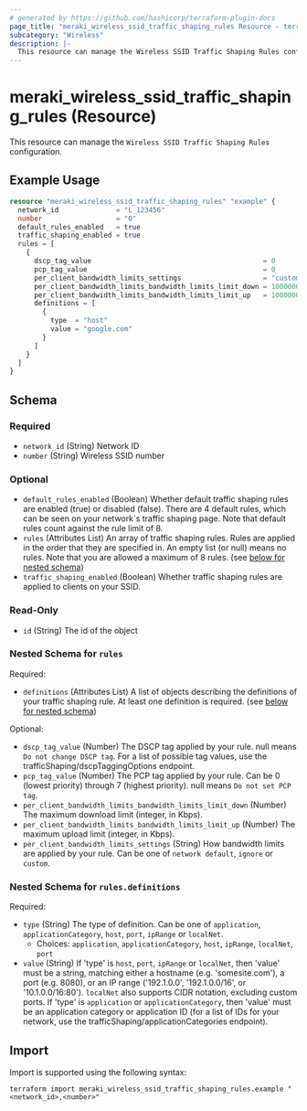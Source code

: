 ```yaml
---
# generated by https://github.com/hashicorp/terraform-plugin-docs
page_title: "meraki_wireless_ssid_traffic_shaping_rules Resource - terraform-provider-meraki"
subcategory: "Wireless"
description: |-
  This resource can manage the Wireless SSID Traffic Shaping Rules configuration.
---
```


# meraki_wireless_ssid_traffic_shaping_rules (Resource)

This resource can manage the `Wireless SSID Traffic Shaping Rules` configuration.

## Example Usage

```terraform
resource "meraki_wireless_ssid_traffic_shaping_rules" "example" {
  network_id              = "L_123456"
  number                  = "0"
  default_rules_enabled   = true
  traffic_shaping_enabled = true
  rules = [
    {
      dscp_tag_value                                          = 0
      pcp_tag_value                                           = 0
      per_client_bandwidth_limits_settings                    = "custom"
      per_client_bandwidth_limits_bandwidth_limits_limit_down = 1000000
      per_client_bandwidth_limits_bandwidth_limits_limit_up   = 1000000
      definitions = [
        {
          type  = "host"
          value = "google.com"
        }
      ]
    }
  ]
}
```

<!-- schema generated by tfplugindocs -->
## Schema

### Required

- `network_id` (String) Network ID
- `number` (String) Wireless SSID number

### Optional

- `default_rules_enabled` (Boolean) Whether default traffic shaping rules are enabled (true) or disabled (false). There are 4 default rules, which can be seen on your network`s traffic shaping page. Note that default rules count against the rule limit of 8.
- `rules` (Attributes List) An array of traffic shaping rules. Rules are applied in the order that they are specified in. An empty list (or null) means no rules. Note that you are allowed a maximum of 8 rules. (see [below for nested schema](#nestedatt--rules))
- `traffic_shaping_enabled` (Boolean) Whether traffic shaping rules are applied to clients on your SSID.

### Read-Only

- `id` (String) The id of the object

<a id="nestedatt--rules"></a>
### Nested Schema for `rules`

Required:

- `definitions` (Attributes List) A list of objects describing the definitions of your traffic shaping rule. At least one definition is required. (see [below for nested schema](#nestedatt--rules--definitions))

Optional:

- `dscp_tag_value` (Number) The DSCP tag applied by your rule. null means `Do not change DSCP tag`. For a list of possible tag values, use the trafficShaping/dscpTaggingOptions endpoint.
- `pcp_tag_value` (Number) The PCP tag applied by your rule. Can be 0 (lowest priority) through 7 (highest priority). null means `Do not set PCP tag`.
- `per_client_bandwidth_limits_bandwidth_limits_limit_down` (Number) The maximum download limit (integer, in Kbps).
- `per_client_bandwidth_limits_bandwidth_limits_limit_up` (Number) The maximum upload limit (integer, in Kbps).
- `per_client_bandwidth_limits_settings` (String) How bandwidth limits are applied by your rule. Can be one of `network default`, `ignore` or `custom`.

<a id="nestedatt--rules--definitions"></a>
### Nested Schema for `rules.definitions`

Required:

- `type` (String) The type of definition. Can be one of `application`, `applicationCategory`, `host`, `port`, `ipRange` or `localNet`.
  - Choices: `application`, `applicationCategory`, `host`, `ipRange`, `localNet`, `port`
- `value` (String) If 'type' is `host`, `port`, `ipRange` or `localNet`, then 'value' must be a string, matching either a hostname (e.g. 'somesite.com'), a port (e.g. 8080), or an IP range ('192.1.0.0', '192.1.0.0/16', or '10.1.0.0/16:80'). `localNet` also supports CIDR notation, excluding custom ports. If 'type' is `application` or `applicationCategory`, then 'value' must be an application category or application ID (for a list of IDs for your network, use the trafficShaping/applicationCategories endpoint).

## Import

Import is supported using the following syntax:

```shell
terraform import meraki_wireless_ssid_traffic_shaping_rules.example "<network_id>,<number>"
```
